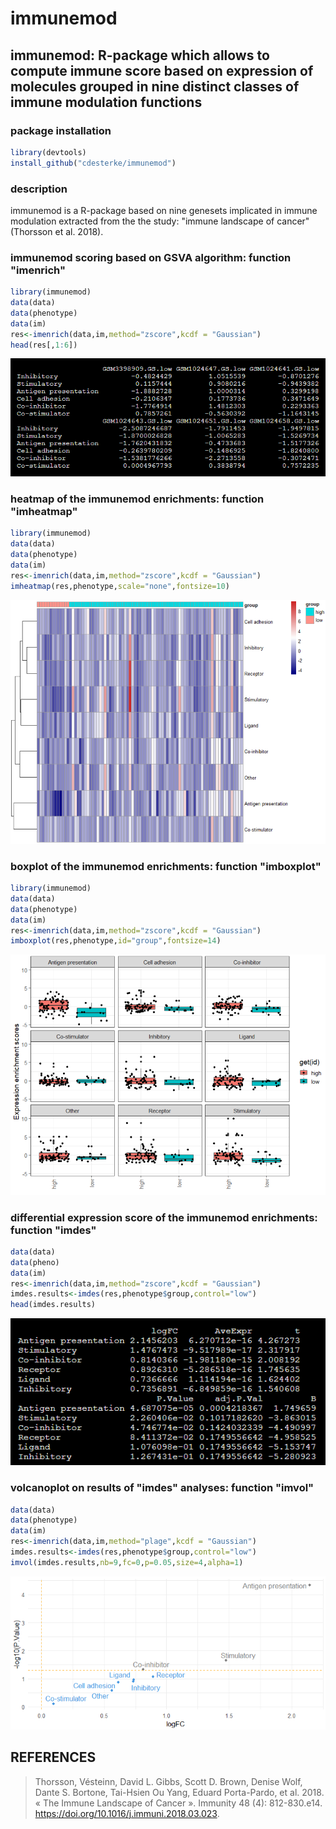 # immunemod
## immunemod: R-package which allows to compute immune score based on expression of molecules grouped in nine distinct classes of immune modulation functions





### package installation
```r
library(devtools)
install_github("cdesterke/immunemod")
```
### description
immunemod is a R-package based on nine genesets implicated in immune modulation extracted from the the study: "immune landscape of cancer" (Thorsson et al. 2018).



### immunemod scoring based on GSVA algorithm: function "imenrich"
```r
library(immunemod)
data(data)
data(phenotype)
data(im)
res<-imenrich(data,im,method="zscore",kcdf = "Gaussian")
head(res[,1:6])
```
![res](https://github.com/cdesterke/immunemod/blob/main/imenrich.png)

### heatmap of the immunemod enrichments: function "imheatmap"
```r
library(immunemod)
data(data)
data(phenotype)
data(im)
res<-imenrich(data,im,method="zscore",kcdf = "Gaussian")
imheatmap(res,phenotype,scale="none",fontsize=10)
```
![res](https://github.com/cdesterke/immunemod/blob/main/imheatmap.png)

### boxplot of the immunemod enrichments: function "imboxplot"
```r
library(immunemod)
data(data)
data(phenotype)
data(im)
res<-imenrich(data,im,method="zscore",kcdf = "Gaussian")
imboxplot(res,phenotype,id="group",fontsize=14)
```
![res](https://github.com/cdesterke/immunemod/blob/main/imboxplot.png)


### differential expression score of the immunemod enrichments: function "imdes"
```r
data(data)
data(pheno)
data(im)
res<-imenrich(data,im,method="zscore",kcdf = "Gaussian")
imdes.results<-imdes(res,phenotype$group,control="low")
head(imdes.results)
```
![res](https://github.com/cdesterke/immunemod/blob/main/imdes.png)

### volcanoplot on results of "imdes" analyses: function "imvol"
```r
data(data)
data(phenotype)
data(im)
res<-imenrich(data,im,method="plage",kcdf = "Gaussian")
imdes.results<-imdes(res,phenotype$group,control="low")
imvol(imdes.results,nb=9,fc=0,p=0.05,size=4,alpha=1)
```
![res](https://github.com/cdesterke/immunemod/blob/main/imvol.png)


## REFERENCES
> Thorsson, Vésteinn, David L. Gibbs, Scott D. Brown, Denise Wolf, Dante S. Bortone, Tai-Hsien Ou Yang, Eduard Porta-Pardo, et al. 2018. « The Immune Landscape of Cancer ». Immunity 48 (4): 812-830.e14. https://doi.org/10.1016/j.immuni.2018.03.023.
